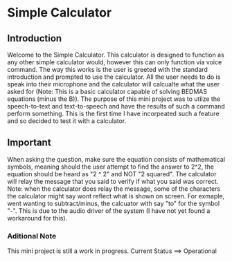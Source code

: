 # Simple Calculator

## Introduction

Welcome to the Simple Calculator. This calculator is designed to function as any other simple calculator would, however this can only function via voice command. The way this works is the user is greeted with the standard introduction and prompted to use the calculator. All the user needs to do is speak into their microphone and the calculator will calcualte what the user asked for (Note: This is a basic calculator capable of solving BEDMAS equations (minus the B)). The purpose of this mini project was to utilze the speech-to-text and text-to-speech and have the results of such a command perform something. This is the first time I have incorpeated such a feature and so decided to test it with a calculator.

## Important

When asking the question, make sure the equation consists of mathematical symbols, meaning should the user attempt to find the answer to 2^2, the equation should be heard as "2 ^ 2" and NOT "2 squared". The calculator will relay the message that you said to verify if what you said was correct. Note: when the calculator does relay the message, some of the characters the calculator might say wont reflect what is shown on screen. For exmaple, went wanting to subtract/minus, the calcuator with say "to" for the symbol "-". This is due to the audio driver of the system (I have not yet found a workaround for this).

### Aditional Note

This mini project is still a work in progress. Current Status ==> Operational
